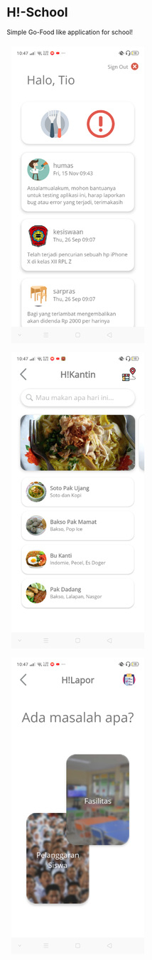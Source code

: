 # H!-School

Simple Go-Food like application for school!

<div style="display: flex; flex-wrap: wrap;">
    <img style="margin: 10px;" src="screenshots/hinews.png" width="300"/>
    <img style="margin: 10px;" src="screenshots/hikantin.png" width="300"/>
    <img style="margin: 10px;" src="screenshots/hilapor.png" width="300"/>
</div>